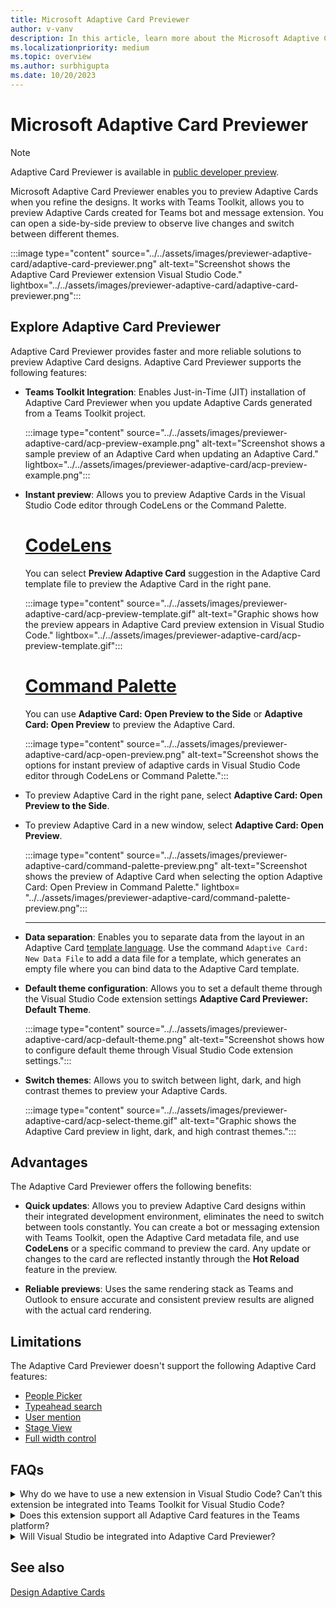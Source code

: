 ```yaml
---
title: Microsoft Adaptive Card Previewer
author: v-vanv
description: In this article, learn more about the Microsoft Adaptive Card previewer, features, advantages, and k=limitations of the Adaptive Card Previewer.
ms.localizationpriority: medium
ms.topic: overview
ms.author: surbhigupta
ms.date: 10/20/2023
---
```


# Microsoft Adaptive Card Previewer

> [!NOTE]
> Adaptive Card Previewer is available in [public developer preview](../../resources/dev-preview/developer-preview-intro.md).

Microsoft Adaptive Card Previewer enables you to preview Adaptive Cards when you refine the designs. It works with Teams Toolkit, allows you to preview Adaptive Cards created for Teams bot and message extension. You can open a side-by-side preview to observe live changes and switch between different themes.

:::image type="content" source="../../assets/images/previewer-adaptive-card/adaptive-card-previewer.png" alt-text="Screenshot shows the Adaptive Card Previewer extension Visual Studio Code." lightbox="../../assets/images/previewer-adaptive-card/adaptive-card-previewer.png":::

## Explore Adaptive Card Previewer

Adaptive Card Previewer provides faster and more reliable solutions to preview Adaptive Card designs. Adaptive Card Previewer supports the following features:

* **Teams Toolkit Integration**: Enables Just-in-Time (JIT) installation of Adaptive Card Previewer when you update Adaptive Cards generated from a Teams Toolkit project.

  :::image type="content" source="../../assets/images/previewer-adaptive-card/acp-preview-example.png" alt-text="Screenshot shows a sample preview of an Adaptive Card when updating an Adaptive Card." lightbox="../../assets/images/previewer-adaptive-card/acp-preview-example.png":::

* **Instant preview**: Allows you to preview Adaptive Cards in the Visual Studio Code editor through CodeLens or the Command Palette.

   # [CodeLens](#tab/codelens)

   You can select **Preview Adaptive Card** suggestion in the Adaptive Card template file to preview the Adaptive Card in the right pane.

   :::image type="content" source="../../assets/images/previewer-adaptive-card/acp-preview-template.gif" alt-text="Graphic shows how the preview appears in Adaptive Card preview extension in Visual Studio Code." lightbox="../../assets/images/previewer-adaptive-card/acp-preview-template.gif":::

   # [Command Palette](#tab/command-palette)

   You can use **Adaptive Card: Open Preview to the Side** or **Adaptive Card: Open Preview** to preview the Adaptive Card.

   :::image type="content" source="../../assets/images/previewer-adaptive-card/acp-open-preview.png" alt-text="Screenshot shows the options for instant preview of adaptive cards in Visual Studio Code editor through CodeLens or Command Palette.":::

* To preview Adaptive Card in the right pane, select **Adaptive Card: Open Preview to the Side**.
* To preview Adaptive Card in a new window, select **Adaptive Card: Open Preview**.

   :::image type="content" source="../../assets/images/previewer-adaptive-card/command-palette-preview.png" alt-text="Screenshot shows the preview of Adaptive Card when selecting the option Adaptive Card: Open Preview in Command Palette." lightbox= "../../assets/images/previewer-adaptive-card/command-palette-preview.png":::

   ---

* **Data separation**: Enables you to separate data from the layout in an Adaptive Card [template language](/adaptive-cards/templating/). Use the command `Adaptive Card: New Data File` to add a data file for a template, which generates an empty file where you can bind data to the Adaptive Card template.

* **Default theme configuration**: Allows you to set a default theme through the Visual Studio Code extension settings **Adaptive Card Previewer: Default Theme**.

  :::image type="content" source="../../assets/images/previewer-adaptive-card/acp-default-theme.png" alt-text="Screenshot shows how to configure default theme through Visual Studio Code extension settings.":::

* **Switch themes**: Allows you to switch between light, dark, and high contrast themes to preview your Adaptive Cards.

  :::image type="content" source="../../assets/images/previewer-adaptive-card/acp-select-theme.gif" alt-text="Graphic shows the Adaptive Card preview in light, dark, and high contrast themes.":::

## Advantages

The Adaptive Card Previewer offers the following benefits:

* **Quick updates**: Allows you to preview Adaptive Card designs within their integrated development environment, eliminates the need to switch between tools constantly. You can create a bot or messaging extension with Teams Toolkit, open the Adaptive Card metadata file, and use **CodeLens** or a specific command to preview the card. Any update or changes to the card are reflected instantly through the **Hot Reload** feature in the preview.

* **Reliable previews**: Uses the same rendering stack as Teams and Outlook to ensure accurate and consistent preview results are aligned with the actual card rendering.

## Limitations

The Adaptive Card Previewer doesn't support the following Adaptive Card features:

* [People Picker](../../task-modules-and-cards/cards/people-picker.md)
* [Typeahead search](../../task-modules-and-cards/cards/dynamic-search.md)
* [User mention](../../task-modules-and-cards/cards/cards-format.md#microsoft-azure-active-directory-azure-ad-object-id-and-upn-in-user-mention)
* [Stage View](../../task-modules-and-cards/cards/cards-format.md#stage-view-for-images-in-adaptive-cards)
* [Full width control](../../task-modules-and-cards/cards/cards-format.md#full-width-adaptive-card)

## FAQs

<details>
<summary>Why do we have to use a new extension in Visual Studio Code? Can’t this extension be integrated into Teams Toolkit for Visual Studio Code?</summary>

Adaptive Card Previewer is a standalone extension because it uses a closed-source package to render the Adaptive Cards to ensure consistent rendering logic with the Teams platform. Teams Toolkit is an open-source project and doesn't include dependencies on packages that third-party developers can't access.
<br>
&nbsp;
</details>
<details>
<summary>Does this extension support all Adaptive Card features in the Teams platform?</summary>

No. There are several [limitations](adaptive-card-previewer.md#limitations) that Adaptive Card Previewer extension doesn't support.
<br>
&nbsp;
</details>
<details>
<summary>Will Visual Studio be integrated into Adaptive Card Previewer?</summary>

No, Adaptive Card Previewer is available in Visual Studio Code only.
<br>
&nbsp;
</details>

## See also

[Design Adaptive Cards](../../task-modules-and-cards/cards/design-effective-cards.md)
